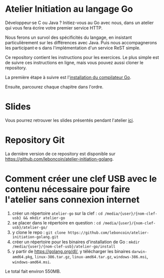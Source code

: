 # Atelier Initiation au langage Go

Développeur·se C ou Java ? Initiez-vous au Go avec nous, dans un atelier qui vous fera écrire votre premier service HTTP.

Nous ferons un survol des spécificités du langage, en insistant particulièrement sur les différences avec Java. Puis nous accompagnerons les participant·e·s dans l'implémentation d'un service ReST simple.

Ce repository contient les instructions pour les exercices. Le plus simple est de suivre ces instructions en ligne, mais vous pouvez aussi cloner le repository.

La première étape à suivre est l'[installation du compilateur Go](0_installation).

Ensuite, parcourez chaque chapitre dans l'ordre.

# Slides

Vous pourrez retrouver les slides présentés pendant l'atelier [ici](https://docs.google.com/presentation/d/1stST9AzzvQzZF2F2xrDz-GEIEEwWlqSrgBBLCvLOgks/edit?usp=sharing).

# Repository Git

La dernière version de ce repository est disponible sur https://github.com/leboncoin/atelier-initiation-golang.

# Comment créer une clef USB avec le contenu nécessaire pour faire l'atelier sans connexion internet

1. créer un répertoire `atelier-go` sur la clef : `cd /media/{user}/{nom-clef-usb} && mkdir atelier-go`
2. se placer dans le répertoire en question : `cd /media/{user}/{nom-clef-usb}/atelier-go/`
3. y clone le repo : `git clone https://github.com/leboncoin/atelier-initiation-golang.git`
4. créer un répertoire pour les binaires d'installation de Go : `mkdir /media/{user}/{nom-clef-usb}/atelier-go/install`
5. y partir de https://golang.org/dl/, y télécharger les binaires `darwin-amd64.pkg`, `linux-386.tar.gz`, `linux-amd64.tar.gz`, `windows-386.msi`, `windows-amd64.msi`.

Le total fait environ 550MB.
